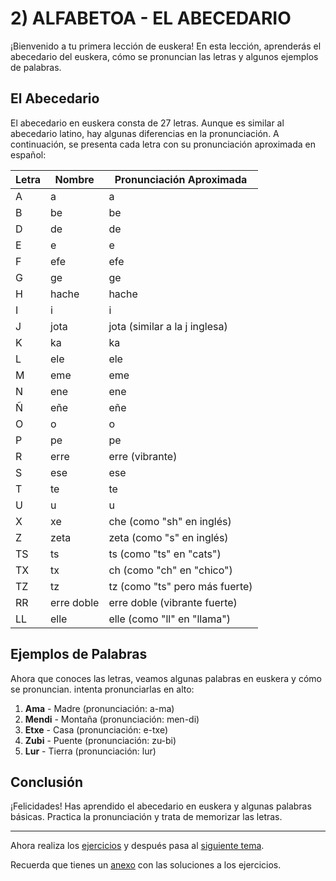 # 2) ALFABETOA - EL ABECEDARIO

¡Bienvenido a tu primera lección de euskera! En esta lección, aprenderás el abecedario del euskera, cómo se pronuncian las letras y algunos ejemplos de palabras.

## El Abecedario

El abecedario en euskera consta de 27 letras. Aunque es similar al abecedario latino, hay algunas diferencias en la pronunciación. A continuación, se presenta cada letra con su pronunciación aproximada en español:

|Letra|Nombre|Pronunciación Aproximada|
|-----|------|-----|
|A|a|a|
|B|be|be|
|D|de|de|
|E|e|e|
|F|efe|efe|
|G|ge|ge|
|H|hache|hache|
|I|i|i|
|J|jota|jota (similar a la j inglesa)|
|K|ka|ka|
|L|ele|ele|
|M|eme|eme|
|N|ene|ene|
|Ñ|eñe|eñe|
|O|o|o|
|P|pe|pe|
|R|erre|erre (vibrante)|
|S|ese|ese|
|T|te|te|
|U|u|u|
|X|xe|che (como "sh" en inglés)|
|Z|zeta|zeta (como "s" en inglés)|
|TS|ts|ts (como "ts" en "cats")|
|TX|tx|ch (como "ch" en "chico")|
|TZ|tz|tz (como "ts" pero más fuerte)|
|RR|erre doble|erre doble (vibrante fuerte)|
|LL|elle|elle (como "ll" en "llama")|

## Ejemplos de Palabras

Ahora que conoces las letras, veamos algunas palabras en euskera y cómo se pronuncian. intenta pronunciarlas en alto:

1. **Ama** - Madre (pronunciación: a-ma)
2. **Mendi** - Montaña (pronunciación: men-di)
3. **Etxe** - Casa (pronunciación: e-txe)
4. **Zubi** - Puente (pronunciación: zu-bi)
5. **Lur** - Tierra (pronunciación: lur)



## Conclusión

¡Felicidades! Has aprendido el abecedario en euskera y algunas palabras básicas. Practica la pronunciación y trata de memorizar las letras. 

---

Ahora realiza los [ejercicios](https://leiremun.github.io/2_abecedario/ejerciciosAbecedario.pdf) y después pasa al [siguiente tema](/3_saludos/README.md).

Recuerda que tienes un [anexo](https://leiremun.github.io/ANEXOS/anexoI.epub) con las soluciones a los ejercicios.
